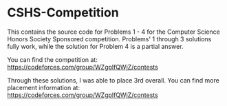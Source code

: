 # CSHS-Competition

This contains the source code for Problems 1 - 4 for the Computer Science Honors Society Sponsored competition. Problems' 1 through 3 solutions fully work, while the solution for Problem 4 is a partial answer.

You can find the competition at: https://codeforces.com/group/WZgplfQWjZ/contests

Through these solutions, I was able to place 3rd overall. You can find more placement information at: https://codeforces.com/group/WZgplfQWjZ/contests
